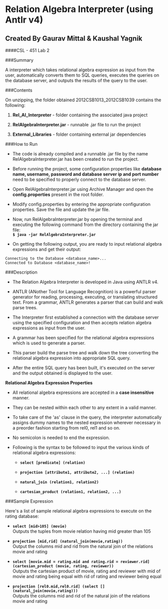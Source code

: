 Relation Algebra Interpreter (using Antlr v4)
===============================================

Created By Gaurav Mittal & Kaushal Yagnik
-----------------------------------------

####CSL - 451 Lab 2

###Summary

A interpreter which takes relational algebra expression as input from the user, automatically converts them to SQL queries, executes the queries on the database server, and outputs the results of the query to the user.

###Contents

On unzipping, the folder obtained 2012CSB1013_2012CSB1039 contains the following:

1. **Rel_Al_Interpreter** - folder containing the associated java project

2. **RelAlgebraInterpreter.jar** - runnable .jar file to run the project

3. **External_Libraries** - folder containing external jar dependencies 

###How to Run

* The code is already compiled and a runnable .jar file by the name RelAlgebraInterpreter.jar has been created to run the project.

* Before running the project, some configuration properties like **database name, username, password and database server ip and port number** need to be specified to properly connect to the database server. 

* Open RelAlgebraInterpreter.jar using Archive Manager and open the **config.properties** present in the root folder.

* Modify config.properties by entering the appropriate configuration properties. Save the file and update the jar file.

* Now, run RelAlgebraInterpreter.jar by opening the terminal and executing the following command from the directory containing the jar file:  
**`$ java -jar RelAlgebraInterpreter.jar`**

* On getting the following output, you are ready to input relational algebra expressions and get their output:  
```
Connecting to the Database <database_name>...
Connected to Database <database_name>!
```

###Description

* The Relation Algebra Interpreter is developed in Java using ANTLR v4. 

* ANTLR (ANother Tool for Language Recognition) is a powerful parser generator for reading, processing, executing, or translating structured text. From a grammar, ANTLR generates a parser that can build and walk parse trees.

* The Interpreter first established a connection with the database server using the specified configuration and then accepts relation algebra expressions as input from the user.

* A grammar has been specified for the relational algebra expressions which is used to generate a parser.

* This parser build the parse tree and walk down the tree converting the relational algebra expression into appropriate SQL query.

* After the entire SQL query has been built, it's executed on the server and the output obtained is displayed to the user.

**Relational Algebra Expression Properties**

* All relational algebra expressions are accepted in a **case insensitive** manner. 

* They can be nested within each other to any extent in a valid manner.

* To take care of the 'as' clause in the query, the interpreter automatically assigns dummy names to the nested expression wherever necessary in a preorder fashion starting from rel0, rel1 and so on.

* No semicolon is needed to end the expression.

* Following is the syntax to be followed to input the various kinds of relational algebra expressions:
    * **`select [predicate] (relation)`**
    
    *  **`projection [attribute1, attribute2, ...] (relation)`** 
    
    *  **`natural_join (relation1, relation2)`**
    
    *  **`cartesian_product (relation1, relation2, ...)`**

###Sample Expression

Here's a list of sample relational algebra expressions to execute on the rating database:

* **`select [mid>105] (movie)`**    
  Outputs the tuples from movie relation having mid greater than 105 

* **`projection [mid,rid] (natural_join(movie,rating))`**  
  Output the columns mid and rid from the natural join of the relations movie and rating

* **`select [movie.mid = rating.mid and rating.rid = reviewer.rid] (cartesian_product (movie, rating, reviewer))`**  
Outputs the cartesian product of movie, rating and reviewer with mid of movie and rating being equal with rid of rating and reviewer being equal

* **`projection [rel0.mid,rel0.rid] (select [] (natural_join(movie,rating)))`**  
  Outputs the columns mid and rid of the natural join of the relations movie and rating








